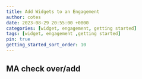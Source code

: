 ```yaml
---
title: Add Widgets to an Engagement
author: cotes
date: 2023-08-29 20:55:00 +0800
categories: [widget, engagement, getting started]
tags: [widget, engagement ,getting started]
pin: true
getting_started_sort_order: 10
---
```


## MA check over/add